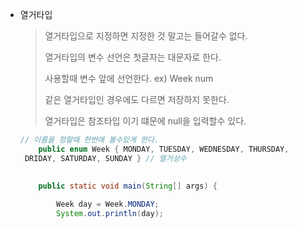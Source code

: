 - 열거타입
    
    > 열거타입으로 지정하면 지정한 것 말고는 들어갈수 없다.
    > 
    > 
    > 열거타입의 변수 선언은 첫글자는 대문자로 한다.
    > 
    > 사용할때 변수 앞에 선언한다. ex) Week num
    > 
    > 같은 열거타입인 경우에도 다르면 저장하지 못한다.
    > 
    > 열거타입은 참조타입 이기 떄문에 null을 입력할수 있다.
    > 
    
    ```java
    // 이름을 정할때 한번애 볼수있게 한다.
    	public enum Week { MONDAY, TUESDAY, WEDNESDAY, THURSDAY,
     DRIDAY, SATURDAY, SUNDAY } // 열거상수
    
    	
    	public static void main(String[] args) {
    		
    		Week day = Week.MONDAY;
    		System.out.println(day);
    ```
    
